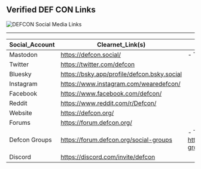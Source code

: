## Verified DEF CON Links

![DEFCON Social Media Links](https://github.com/DefconParrot/Defcon-links/assets/30528167/db5b0c88-05be-4728-be7f-c90fd3c858f7)

---

| Social_Account | Clearnet_Link(s)                            | Specialized_Link(s)                                                                         |
| -------------- | ------------------------------------------- | ------------------------------------------------------------------------------------------- |
| Mastodon       | https://defcon.social/                      | - Tor: https://zpj4sjt4a5ah53s34utu2xhs7owdmgknc3xzvv6chpiodw5rdknkzbid.onion/              |
| Twitter        | https://twitter.com/defcon                  |                                                                                             |
| Bluesky        | https://bsky.app/profile/defcon.bsky.social |                                                                                             |
| Instagram      | https://www.instagram.com/wearedefcon/      |                                                                                             |
| Facebook       | https://www.facebook.com/defcon/            |                                                                                             |
| Reddit         | https://www.reddit.com/r/Defcon/            |                                                                                             |
| Website        | https://defcon.org/                         |                                                                                             |
| Forums         | https://forum.defcon.org/                   |                                                                                             |
| Defcon Groups  | https://forum.defcon.org/social-groups      | - Tor: https://ezdhgsy2aw7zg54z6dqsutrduhl22moami5zv2zt6urr6vub7gs6wfad.onion/social-groups |
| Discord        | https://discord.com/invite/defcon           |                                                                                             |
